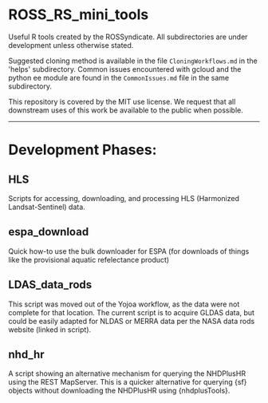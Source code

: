 # ROSS_RS_mini_tools

Useful R tools created by the ROSSyndicate. All subdirectories are under development unless otherwise stated. 

Suggested cloning method is available in the file `CloningWorkflows.md` in the 'helps' subdirectory. Common issues encountered with gcloud and the python ee module are found in the `CommonIssues.md` file in the same subdirectory.

This repository is covered by the MIT use license. We request that all downstream uses of this work be available to the public when possible.

--- 

# Development Phases:

## HLS 

Scripts for accessing, downloading, and processing HLS (Harmonized Landsat-Sentinel) data.

## espa_download

Quick how-to use the bulk downloader for ESPA (for downloads of things like the provisional aquatic refelectance product)

## LDAS_data_rods

This script was moved out of the Yojoa workflow, as the data were not complete for that location. The current script is to acquire GLDAS data, but could be easily adapted for NLDAS or MERRA data per the NASA data rods website (linked in script).

## nhd_hr

A script showing an alternative mechanism for querying the NHDPlusHR using the REST MapServer. This is a quicker alternative for querying {sf} objects without downloading 
the NHDPlusHR using {nhdplusTools}.
